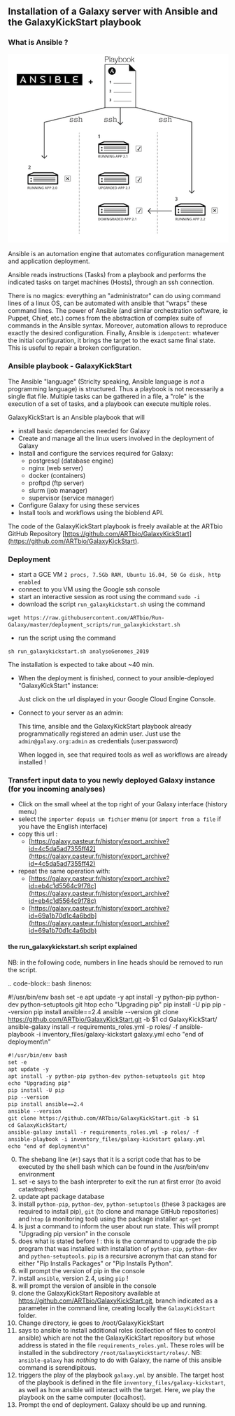 ## Installation of a Galaxy server with Ansible and the GalaxyKickStart playbook

### What is Ansible ?

![Ansible](images/ansible.png)

Ansible is an automation engine that automates configuration management and application
deployment.

Ansible reads instructions (Tasks) from a playbook and performs the indicated tasks on
target machines (Hosts), through an ssh connection.

There is no magics: everything an "administrator" can do using command lines of a linux OS,
can be automated with ansible that "wraps" these command lines.
The power of Ansible (and similar orchestration software, ie Puppet, Chief, etc.) comes
from the abstraction of complex suite of commands in the Ansible syntax.
Moreover, automation allows to reproduce exactly the desired configuration.
Finally, Ansible is `idempotent`: whatever the initial configuration, it brings the target
to the exact same final state. This is useful to repair a broken configuration.

### Ansible playbook - GalaxyKickStart

The Ansible "language" (Striclty speaking, Ansible language is *not* a programming language)
is structured. Thus a playbook is not necessarily a single flat file. Multiple tasks can be gathered in a file, a "role" is the execution of a set of tasks, and a playbook can execute multiple roles.
 
GalaxyKickStart is an Ansible playbook that will

- install basic dependencies needed for Galaxy
- Create and manage all the linux users involved in the deployment of Galaxy
- Install and configure the services required for Galaxy:
  - postgresql (database engine)
  - nginx (web server)
  - docker (containers)
  - proftpd (ftp server)
  - slurm (job manager)
  - supervisor (service manager)
- Configure Galaxy for using these services
- Install tools and workflows using the bioblend API.

The code of the GalaxyKickStart playbook is freely available at the ARTbio GitHub
Repository [https://github.com/ARTbio/GalaxyKickStart](https://github.com/ARTbio/GalaxyKickStart).

### Deployment

- start a GCE VM `2 procs, 7.5Gb RAM, Ubuntu 16.04, 50 Go disk, http enabled`
- connect to you VM using the Google ssh console
- start an interactive session as root using the command `sudo -i`
- download the script `run_galaxykickstart.sh` using the command
```
wget https://raw.githubusercontent.com/ARTbio/Run-Galaxy/master/deployment_scripts/run_galaxykickstart.sh
```

- run the script using the command
```
sh run_galaxykickstart.sh analyseGenomes_2019
```


The installation is expected to take about ~40 min.

- When the deployment is finished, connect to your ansible-deployed "GalaxyKickStart" instance:
    
    Just click on the url displayed in your Google Cloud Engine Console.
    
- Connect to your server as an admin:

    This time, ansible and the GalaxyKickStart playbook already programmatically registered
    an admin user. Just use the `admin@galaxy.org:admin` as credentials (user:password)
    
    When logged in, see that required tools as well as workflows are already installed !
    
### Transfert input data to you newly deployed Galaxy instance (for you incoming analyses)

- Click on the small wheel at the top right of your Galaxy interface (history menu)
- select the `importer depuis un fichier` menu (or `import from a file` if you have the English interface)
- copy this url :
  - [https://galaxy.pasteur.fr/history/export_archive?id=4c5da5ad7355ff42](https://galaxy.pasteur.fr/history/export_archive?id=4c5da5ad7355ff42)
- repeat the same operation with: 
  - [https://galaxy.pasteur.fr/history/export_archive?id=eb4c1d5564c9f78c](https://galaxy.pasteur.fr/history/export_archive?id=eb4c1d5564c9f78c)
  - [https://galaxy.pasteur.fr/history/export_archive?id=69a1b70d1c4a6bdb](https://galaxy.pasteur.fr/history/export_archive?id=69a1b70d1c4a6bdb)


#### the run_galaxykickstart.sh script explained

NB: in the following code, numbers in line heads should be removed to run the script.

.. code-block:: bash
   :linenos:

   #!/usr/bin/env bash
   set -e
   apt update -y
   apt install -y python-pip python-dev python-setuptools git htop
   echo "Upgrading pip"
   pip install -U pip
   pip --version
   pip install ansible==2.4
   ansible --version
   git clone https://github.com/ARTbio/GalaxyKickStart.git -b $1
   cd GalaxyKickStart/
   ansible-galaxy install -r requirements_roles.yml -p roles/ -f
   ansible-playbook -i inventory_files/galaxy-kickstart galaxy.yml
   echo "end of deployment\n"


```
#!/usr/bin/env bash
set -e
apt update -y
apt install -y python-pip python-dev python-setuptools git htop
echo "Upgrading pip"
pip install -U pip
pip --version
pip install ansible==2.4
ansible --version
git clone https://github.com/ARTbio/GalaxyKickStart.git -b $1
cd GalaxyKickStart/
ansible-galaxy install -r requirements_roles.yml -p roles/ -f
ansible-playbook -i inventory_files/galaxy-kickstart galaxy.yml
echo "end of deployment\n"
```

0. The shebang line (`#!`) says that it is a script code that has to be executed
by the shell bash which can be found in the /usr/bin/env environment
1. set -e says to the bash interpreter to exit the run at first error (to avoid catastrophes)
2. update apt package database
3. install `python-pip`, `python-dev`, `python-setuptools` (these 3 packages are required to
install pip), `git` (to clone and manage GitHub repositories) and `htop` (a monitoring tool)
using the package installer `apt-get`
4. Is just a command to inform the user about run state. This will prompt
"Upgrading pip version" in the console
5. does what is stated before ! : this is the command to upgrade the pip program that was
installed with installation of `python-pip`, `python-dev` and `python-setuptools`.
`pip` is a recursive acronym that can stand for either "Pip Installs Packages" or
"Pip Installs Python".
6. will prompt the version of pip in the console
7. install `ansible`, version 2.4, using `pip` !
8. will prompt the version of ansible in the console
9. clone the GalaxyKickStart Repository available at https://github.com/ARTbio/GalaxyKickStart.git,
branch indicated as a parameter in the command line, creating locally the `GalaxyKickStart` folder.
10. Change directory, ie goes to /root/GalaxyKickStart
11. says to ansible to install additional roles (collection of files to control ansible)
which are not the the GalaxyKickStart repository but whose address is stated in the file
`requirements_roles.yml`. These roles will be installed in the subdirectory
`/root/GalaxyKickStart/roles/`. NB: `ansible-galaxy` has *nothing* to do with Galaxy,
the name of this ansible command is serendipitous.
12. triggers the play of the playbook `galaxy.yml` by ansible. The target host of the playbook
is defined in the file `inventory_files/galaxy-kickstart`, as well as how ansible will interact with the target.
Here, we play the playbook on the same computer (localhost).
13. Prompt the end of deployment. Galaxy should be up and running.







